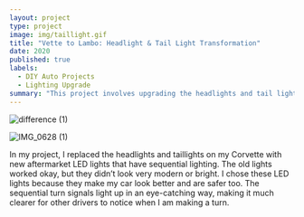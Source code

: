```yaml
---
layout: project
type: project
image: img/taillight.gif
title: "Vette to Lambo: Headlight & Tail Light Transformation"
date: 2020
published: true
labels:
  - DIY Auto Projects
  - Lighting Upgrade
summary: "This project involves upgrading the headlights and tail lights of a Corvette with high-quality Lamborghini aftermarket parts."
---
```





![difference (1)](https://github.com/user-attachments/assets/fe4f4aea-6108-41ed-96a9-d7ea5c71bba1)

![IMG_0628 (1)](https://github.com/user-attachments/assets/ade49e03-5ead-494b-9a1a-f59f82fa6ea6)


In my project, I replaced the headlights and taillights on my Corvette with new aftermarket LED lights that have sequential lighting. The old lights worked okay, but they didn’t look very modern or bright. I chose these LED lights because they make my car look better and are safer too. The sequential turn signals light up in an eye-catching way, making it much clearer for other drivers to notice when I am making a turn.
